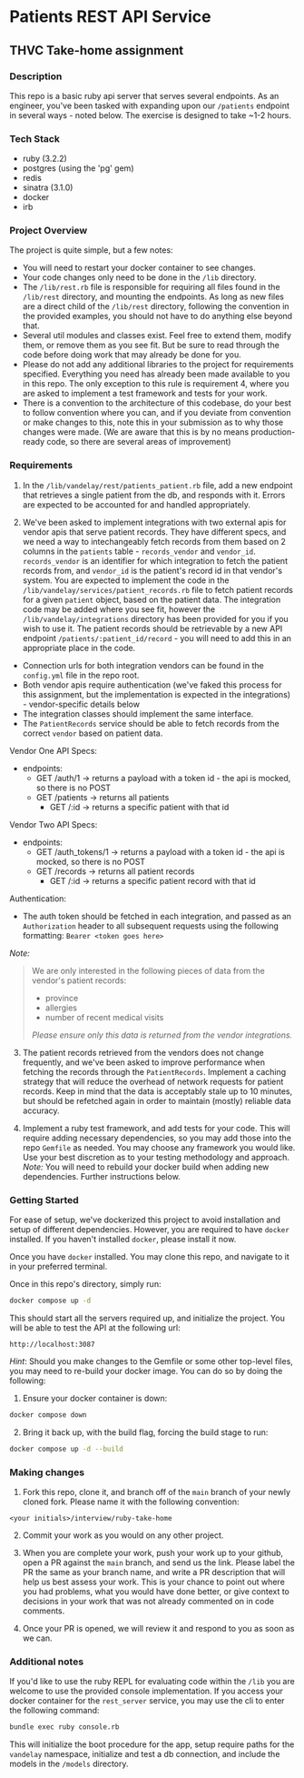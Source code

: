 # Patients REST API Service
## THVC Take-home assignment

### Description
This repo is a basic ruby api server that serves several endpoints. As an engineer, you've been tasked with expanding upon our `/patients` endpoint in several ways - noted below. The exercise is designed to take ~1-2 hours.

### Tech Stack
- ruby (3.2.2)
- postgres (using the 'pg' gem)
- redis
- sinatra (3.1.0)
- docker
- irb

### Project Overview
The project is quite simple, but a few notes:
- You will need to restart your docker container to see changes.
- Your code changes only need to be done in the `/lib` directory.
- The `/lib/rest.rb` file is responsible for requiring all files found in the `/lib/rest` directory, and mounting the endpoints. As long as new files are a direct child of the `/lib/rest` directory, following the convention in the provided examples, you should not have to do anything else beyond that.
- Several util modules and classes exist. Feel free to extend them, modify them, or remove them as you see fit. But be sure to read through the code before doing work that may already be done for you.
- Please do not add any additional libraries to the project for requirements specified. Everything you need has already been made available to you in this repo. The only exception to this rule is requirement 4, where you are asked to implement a test framework and tests for your work.
- There is a convention to the architecture of this codebase, do your best to follow convention where you can, and if you deviate from convention or make changes to this, note this in your submission as to why those changes were made. (We are aware that this is by no means production-ready code, so there are several areas of improvement)

### Requirements
1. In the `/lib/vandelay/rest/patients_patient.rb` file, add a new endpoint that retrieves a single patient from the db, and responds with it. Errors are expected to be accounted for and handled appropriately.

2. We've been asked to implement integrations with two external apis for vendor apis that serve patient records. They have different specs, and we need a way to intechangeably fetch records from them based on 2 columns in the `patients` table - `records_vendor` and `vendor_id`. `records_vendor` is an identifier for which integration to fetch the patient records from, and `vendor_id` is the patient's record id in that vendor's system. You are expected to implement the code in the `/lib/vandelay/services/patient_records.rb` file to fetch patient records for a given `patient` object, based on the patient data. The integration code may be added where you see fit, however the `/lib/vandelay/integrations` directory has been provided for you if you wish to use it. The patient records should be retrievable by a new API endpoint `/patients/:patient_id/record` - you will need to add this in an appropriate place in the code.

- Connection urls for both integration vendors can be found in the `config.yml` file in the repo root.
- Both vendor apis require authentication (we've faked this process for this assignment, but the implementation is expected in the integrations) - vendor-specific details below
- The integration classes should implement the same interface.
- The `PatientRecords` service should be able to fetch records from the correct `vendor` based on patient data.

Vendor One API Specs:
- endpoints:
  - GET /auth/1 -> returns a payload with a token id - the api is mocked, so there is no POST
  - GET /patients -> returns all patients
    - GET /:id -> returns a specific patient with that id

Vendor Two API Specs:
- endpoints:
  - GET /auth_tokens/1 -> returns a payload with a token id - the api is mocked, so there is no POST
  - GET /records -> returns all patient records
    - GET /:id -> returns a specific patient record with that id

Authentication:
- The auth token should be fetched in each integration, and passed as an `Authorization` header to all subsequent requests using the following formatting: `Bearer <token goes here>`

*Note:*
> We are only interested in the following pieces of data from the vendor's patient records:
> - province
> - allergies
> - number of recent medical visits
>
> *Please ensure only this data is returned from the vendor integrations.*


3. The patient records retrieved from the vendors does not change frequently, and we've been asked to improve performance when fetching the records through the `PatientRecords`. Implement a caching strategy that will reduce the overhead of network requests for patient records. Keep in mind that the data is acceptably stale up to 10 minutes, but should be refetched again in order to maintain (mostly) reliable data accuracy.

4. Implement a ruby test framework, and add tests for your code. This will require adding necessary dependencies, so you may add those into the repo `Gemfile` as needed. You may choose any framework you would like. Use your best discretion as to your testing methodology and approach.
*Note:* You will need to rebuild your docker build when adding new dependencies. Further instructions below.

### Getting Started
For ease of setup, we've dockerized this project to avoid installation and setup of different dependencies. However, you are required to have `docker` installed. If you haven't installed `docker`, please install it now.

Once you have `docker` installed. You may clone this repo, and navigate to it in your preferred terminal.

Once in this repo's directory, simply run:

```bash
docker compose up -d
```

This should start all the servers required up, and initialize the project. You will be able to test the API at the following url:
```
http://localhost:3087
```

*Hint*: Should you make changes to the Gemfile or some other top-level files, you may need to re-build your docker image. You can do so by doing the following:
1. Ensure your docker container is down:
```bash
docker compose down
```

2. Bring it back up, with the build flag, forcing the build stage to run:
```bash
docker compose up -d --build
```

### Making changes
1. Fork this repo, clone it, and branch off of the `main` branch of your newly cloned fork. Please name it with the following convention:
```
<your initials>/interview/ruby-take-home
```

2. Commit your work as you would on any other project.

3. When you are complete your work, push your work up to your github, open a PR against the `main` branch, and send us the link. Please label the PR the same as your branch name, and write a PR description that will help us best assess your work. This is your chance to point out where you had problems, what you would have done better, or give context to decisions in your work that was not already commented on in code comments.

4. Once your PR is opened, we will review it and respond to you as soon as we can.

### Additional notes
If you'd like to use the ruby REPL for evaluating code within the `/lib` you are welcome to use the provided console implementation. If you access your docker container for the `rest_server` service, you may use the cli to enter the following command:

```bash
bundle exec ruby console.rb
```

This will initialize the boot procedure for the app, setup require paths for the `vandelay` namespace, initialize and test a db connection, and include the models in the `/models` directory.
